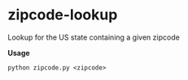 # zipcode-lookup
Lookup for the US state containing a given zipcode

**Usage**
```
python zipcode.py <zipcode>
```
